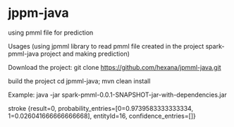 # jppm-java
using pmml file for prediction

Usages (using jpmml library to read pmml file created in the project spark-pmml-java project and making prediction)

Download the project:
git clone https://github.com/hexana/jpmml-java.git

build the project
cd jpmml-java; mvn clean install

Example:
java -jar spark-pmml-0.0.1-SNAPSHOT-jar-with-dependencies.jar <pmml file path>

stroke {result=0, probability_entries=[0=0.9739583333333334, 1=0.026041666666666668], entityId=16, confidence_entries=[]}

